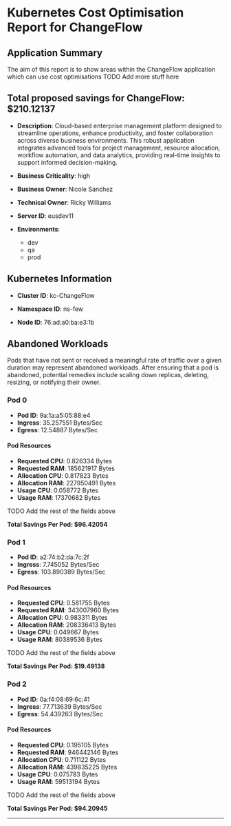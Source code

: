 # Kubernetes Cost Optimisation Report for ChangeFlow

## Application Summary

The aim of this report is to show areas within the ChangeFlow application which can use cost optimisations 
 TODO Add more stuff here

## Total proposed savings for ChangeFlow: $210.12137

- **Description**: Cloud-based enterprise management platform designed to streamline operations, enhance productivity, and foster collaboration across diverse business environments. This robust application integrates advanced tools for project management, resource allocation, workflow automation, and data analytics, providing real-time insights to support informed decision-making.

- **Business Criticality**: high

- **Business Owner**: Nicole Sanchez

- **Technical Owner**: Ricky Williams

- **Server ID**: eusdev11

- **Environments**: 
	 - dev
	- qa
	- prod

## Kubernetes Information
- **Cluster ID**: kc-ChangeFlow

- **Namespace ID**: ns-few

- **Node ID**: 76:ad:a0:ba:e3:1b

## Abandoned Workloads
Pods that have not sent or received a meaningful rate of traffic over a given duration may represent abandoned workloads. After ensuring that a pod is abandoned, potential remedies include scaling down replicas, deleting, resizing, or notifying their owner.

### Pod 0
- **Pod ID**: 9a:1a:a5:05:88:e4
- **Ingress**: 35.257551 Bytes/Sec
- **Egress**: 12.54887 Bytes/Sec
#### Pod Resources
- **Requested CPU**: 0.826334 Bytes
- **Requested RAM**: 185621917 Bytes
- **Allocation CPU**: 0.817823 Bytes
- **Allocation RAM**: 227950491 Bytes
- **Usage CPU**: 0.058772 Bytes
- **Usage RAM**: 17370682 Bytes




 TODO Add the rest of the fields above


**Total Savings Per Pod: $96.42054**

### Pod 1
- **Pod ID**: a2:74:b2:da:7c:2f
- **Ingress**: 7.745052 Bytes/Sec
- **Egress**: 103.890389 Bytes/Sec
#### Pod Resources
- **Requested CPU**: 0.581755 Bytes
- **Requested RAM**: 343007960 Bytes
- **Allocation CPU**: 0.983311 Bytes
- **Allocation RAM**: 208336413 Bytes
- **Usage CPU**: 0.049667 Bytes
- **Usage RAM**: 80389536 Bytes




 TODO Add the rest of the fields above


**Total Savings Per Pod: $19.49138**

### Pod 2
- **Pod ID**: 0a:f4:08:69:6c:41
- **Ingress**: 77.713639 Bytes/Sec
- **Egress**: 54.439263 Bytes/Sec
#### Pod Resources
- **Requested CPU**: 0.195105 Bytes
- **Requested RAM**: 946442146 Bytes
- **Allocation CPU**: 0.711122 Bytes
- **Allocation RAM**: 439835225 Bytes
- **Usage CPU**: 0.075783 Bytes
- **Usage RAM**: 59513194 Bytes




 TODO Add the rest of the fields above


**Total Savings Per Pod: $94.20945**


---
